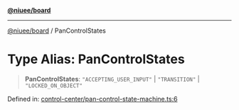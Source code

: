 [**@niuee/board**](../README.md)

***

[@niuee/board](../globals.md) / PanControlStates

# Type Alias: PanControlStates

> **PanControlStates**: `"ACCEPTING_USER_INPUT"` \| `"TRANSITION"` \| `"LOCKED_ON_OBJECT"`

Defined in: [control-center/pan-control-state-machine.ts:6](https://github.com/niuee/board/blob/a0a1179721d4f4b943b6a9bc156753ac9737e502/src/control-center/pan-control-state-machine.ts#L6)
